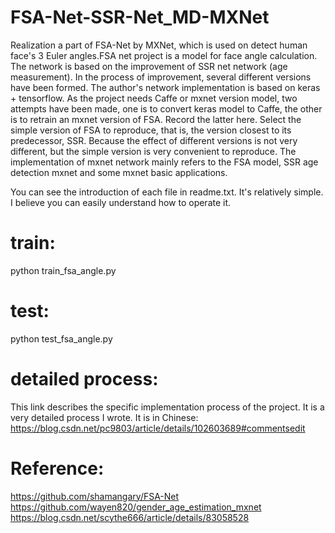# FSA-Net-SSR-Net_MD-MXNet
Realization a part of FSA-Net by MXNet, which is used on detect human face's 3 Euler angles.FSA net project is a model for face angle calculation. 
The network is based on the improvement of SSR net network (age measurement). In the process of improvement, several different versions have 
been formed. The author's network implementation is based on keras + tensorflow. As the project needs Caffe or mxnet version model, two 
attempts have been made, one is to convert keras model to Caffe, the other is to retrain an mxnet version of FSA. Record the latter here. Select 
the simple version of FSA to reproduce, that is, the version closest to its predecessor, SSR. Because the effect of different versions is not very different, 
but the simple version is very convenient to reproduce. The implementation of mxnet network mainly refers to the FSA model, SSR age detection 
mxnet and some mxnet basic applications.

You can see the introduction of each file in readme.txt. It's relatively simple. I believe you can easily understand how to operate it.

# train:
python train_fsa_angle.py

# test:
python test_fsa_angle.py

# detailed process:
This link describes the specific implementation process of the project. It is a very detailed process I wrote. It is in Chinese:
https://blog.csdn.net/pc9803/article/details/102603689#commentsedit

# Reference:
https://github.com/shamangary/FSA-Net                                                                                                   
https://github.com/wayen820/gender_age_estimation_mxnet
https://blog.csdn.net/scythe666/article/details/83058528


